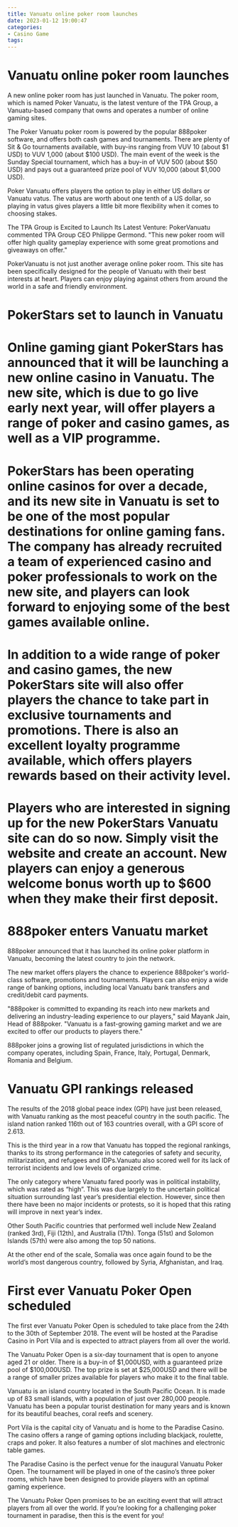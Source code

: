 ```yaml
---
title: Vanuatu online poker room launches
date: 2023-01-12 19:00:47
categories:
- Casino Game
tags:
---
```



# Vanuatu online poker room launches

A new online poker room has just launched in Vanuatu. The poker room, which is named Poker Vanuatu, is the latest venture of the TPA Group, a Vanuatu-based company that owns and operates a number of online gaming sites.

The Poker Vanuatu poker room is powered by the popular 888poker software, and offers both cash games and tournaments. There are plenty of Sit & Go tournaments available, with buy-ins ranging from VUV 10 (about $1 USD) to VUV 1,000 (about $100 USD). The main event of the week is the Sunday Special tournament, which has a buy-in of VUV 500 (about $50 USD) and pays out a guaranteed prize pool of VUV 10,000 (about $1,000 USD).

Poker Vanuatu offers players the option to play in either US dollars or Vanuatu vatus. The vatus are worth about one tenth of a US dollar, so playing in vatus gives players a little bit more flexibility when it comes to choosing stakes.

The TPA Group is Excited to Launch Its Latest Venture: PokerVanuatu
commented TPA Group CEO Philippe Germond. "This new poker room will offer high quality gameplay experience with some great promotions and giveaways on offer."

PokerVanuatu is not just another average online poker room. This site has been specifically designed for the people of Vanuatu with their best interests at heart. Players can enjoy playing against others from around the world in a safe and friendly environment.

# PokerStars set to launch in Vanuatu

# Online gaming giant PokerStars has announced that it will be launching a new online casino in Vanuatu. The new site, which is due to go live early next year, will offer players a range of poker and casino games, as well as a VIP programme.

# PokerStars has been operating online casinos for over a decade, and its new site in Vanuatu is set to be one of the most popular destinations for online gaming fans. The company has already recruited a team of experienced casino and poker professionals to work on the new site, and players can look forward to enjoying some of the best games available online.

# In addition to a wide range of poker and casino games, the new PokerStars site will also offer players the chance to take part in exclusive tournaments and promotions. There is also an excellent loyalty programme available, which offers players rewards based on their activity level.

# Players who are interested in signing up for the new PokerStars Vanuatu site can do so now. Simply visit the website and create an account. New players can enjoy a generous welcome bonus worth up to $600 when they make their first deposit.

# 888poker enters Vanuatu market

888poker announced that it has launched its online poker platform in Vanuatu, becoming the latest country to join the network.

The new market offers players the chance to experience 888poker's world-class software, promotions and tournaments. Players can also enjoy a wide range of banking options, including local Vanuatu bank transfers and credit/debit card payments.

"888poker is committed to expanding its reach into new markets and delivering an industry-leading experience to our players," said Mayank Jain, Head of 888poker. "Vanuatu is a fast-growing gaming market and we are excited to offer our products to players there."

888poker joins a growing list of regulated jurisdictions in which the company operates, including Spain, France, Italy, Portugal, Denmark, Romania and Belgium.

# Vanuatu GPI rankings released

The results of the 2018 global peace index (GPI) have just been released, with Vanuatu ranking as the most peaceful country in the south pacific. The island nation ranked 116th out of 163 countries overall, with a GPI score of 2.613.

This is the third year in a row that Vanuatu has topped the regional rankings, thanks to its strong performance in the categories of safety and security, militarization, and refugees and IDPs.Vanuatu also scored well for its lack of terrorist incidents and low levels of organized crime.

The only category where Vanuatu fared poorly was in political instability, which was rated as “high”. This was due largely to the uncertain political situation surrounding last year’s presidential election. However, since then there have been no major incidents or protests, so it is hoped that this rating will improve in next year’s index.

Other South Pacific countries that performed well include New Zealand (ranked 3rd), Fiji (12th), and Australia (17th). Tonga (51st) and Solomon Islands (57th) were also among the top 50 nations.

At the other end of the scale, Somalia was once again found to be the world’s most dangerous country, followed by Syria, Afghanistan, and Iraq.

# First ever Vanuatu Poker Open scheduled

The first ever Vanuatu Poker Open is scheduled to take place from the 24th to the 30th of September 2018. The event will be hosted at the Paradise Casino in Port Vila and is expected to attract players from all over the world.

The Vanuatu Poker Open is a six-day tournament that is open to anyone aged 21 or older. There is a buy-in of $1,000USD, with a guaranteed prize pool of $100,000USD. The top prize is set at $25,000USD and there will be a range of smaller prizes available for players who make it to the final table.

Vanuatu is an island country located in the South Pacific Ocean. It is made up of 83 small islands, with a population of just over 280,000 people. Vanuatu has been a popular tourist destination for many years and is known for its beautiful beaches, coral reefs and scenery.

Port Vila is the capital city of Vanuatu and is home to the Paradise Casino. The casino offers a range of gaming options including blackjack, roulette, craps and poker. It also features a number of slot machines and electronic table games.

The Paradise Casino is the perfect venue for the inaugural Vanuatu Poker Open. The tournament will be played in one of the casino’s three poker rooms, which have been designed to provide players with an optimal gaming experience.

The Vanuatu Poker Open promises to be an exciting event that will attract players from all over the world. If you’re looking for a challenging poker tournament in paradise, then this is the event for you!
